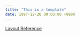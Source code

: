 ```yaml
---
title: "This is a template"
date: 1997-12-20 00:00:00 +0900
---
```


[Layout Reference](https://github.com/mmistakes/minimal-mistakes/blob/master/docs/_docs/10-layouts.md)
